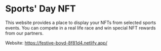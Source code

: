 # Sports' Day NFT

This website provides a place to display your NFTs from selected sports events. You can compete in a real life race and win special NFT rewards from our partners.

Website: https://festive-boyd-8f81d4.netlify.app/
